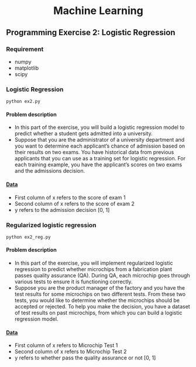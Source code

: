 # <div align="center"> Machine Learning </div>

## Programming Exercise 2: Logistic Regression

### Requirement
 - numpy
 - matplotlib
 - scipy

### Logistic Regression

```
python ex2.py
```

#### Problem description
 - In this part of the exercise, you will build a logistic regression model to predict whether a student gets admitted into a university. 
 - Suppose that you are the administrator of a university department and you want to determine each applicant’s chance of admission based on their results on two exams. You have historical data from previous applicants that you can use as a training set for logistic regression. For each training example, you have the applicant’s scores on two exams and the admissions decision.

#### [Data](ex2data1.txt)

 - First column of x refers to the score of exam 1
 - Second column of x refers to the score of exam 2
 - y refers to the admission decision [0, 1]

### Regularized logistic regression

```
python ex2_reg.py
```

#### Problem description

 - In this part of the exercise, you will implement regularized logistic regression to predict whether microchips from a fabrication plant passes quality assurance (QA). During QA, each microchip goes through various tests to ensure it is functioning correctly.
 - Suppose you are the product manager of the factory and you have the test results for some microchips on two different tests. From these two tests, you would like to determine whether the microchips should be accepted or rejected. To help you make the decision, you have a dataset of test results on past microchips, from which you can build a logistic regression model.

#### [Data](ex2data2.txt)

 - First column of x refers to Microchip Test 1
 - Second column of x refers to Microchip Test 2
 - y refers to whether pass the quality assurance or not [0, 1]